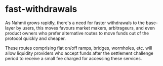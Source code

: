 # fast-withdrawals

As Nahmii grows rapidly, there's a need for faster withdrawals to the base-layer by users, this moves favours market makers, arbitrageurs, and even product owners who prefer alternative routes to move funds out of the protocol quickly and cheaper.

These routes comprising fiat on/off ramps, bridges, wormholes, etc. will allow liquidity providers who accept funds after the settlement challenge period to receive a small fee charged for accessing these services.
